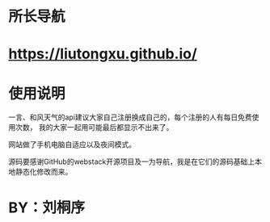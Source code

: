 # 所长导航
# https://liutongxu.github.io/

# 使用说明

一言、和风天气的api建议大家自己注册换成自己的，每个注册的人有每日免费使用次数，
我的大家一起用可能最后都显示不出来了。

网站做了手机电脑自适应以及夜间模式。

源码要感谢GitHub的webstack开源项目及一为导航，我是在它们的源码基础上本地静态化修改而来。

# BY：刘桐序
